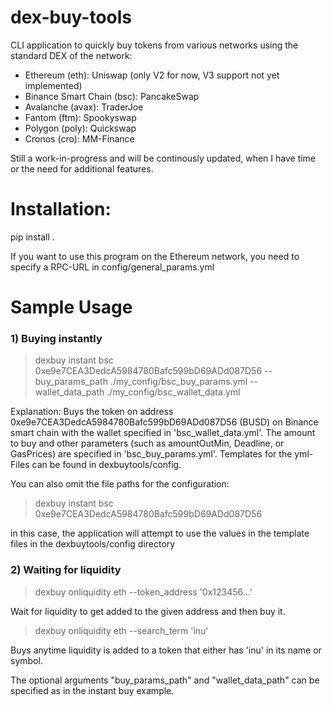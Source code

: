 # dex-buy-tools

CLI application to quickly buy tokens from various networks using the standard DEX of the network:
- Ethereum (eth): Uniswap (only V2 for now, V3 support not yet implemented)
- Binance Smart Chain (bsc): PancakeSwap
- Avalanche (avax): TraderJoe
- Fantom (ftm): Spookyswap
- Polygon (poly): Quickswap
- Cronos (cro): MM-Finance

Still a work-in-progress and will be continously updated, when I have time or the need for additional features.

# Installation:
pip install .

If you want to use this program on the Ethereum network, you need to specify a RPC-URL in config/general_params.yml

# Sample Usage

### 1) Buying instantly 
> dexbuy instant bsc 0xe9e7CEA3DedcA5984780Bafc599bD69ADd087D56 --buy_params_path ./my_config/bsc_buy_params.yml --wallet_data_path ./my_config/bsc_wallet_data.yml

Explanation:
Buys the token on address 0xe9e7CEA3DedcA5984780Bafc599bD69ADd087D56 (BUSD) on Binance smart chain with the wallet specified in 'bsc_wallet_data.yml'. The amount to buy and other parameters (such as amountOutMin, Deadline, or GasPrices) are specified in 'bsc_buy_params.yml'.
Templates for the yml-Files can be found in dexbuytools/config.

You can also omit the file paths for the configuration:
> dexbuy instant bsc 0xe9e7CEA3DedcA5984780Bafc599bD69ADd087D56

in this case, the application will attempt to use the values in the template files in the dexbuytools/config directory

### 2) Waiting for liquidity
> dexbuy onliquidity eth --token_address '0x123456...'

Wait for liquidity to get added to the given address and then buy it. 

> dexbuy onliquidity eth --search_term 'inu'

Buys anytime liquidity is added to a token that either has 'inu' in its name or symbol.

The optional arguments "buy_params_path"
and "wallet_data_path" can be specified as in the instant buy example.